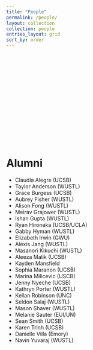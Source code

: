 ```yaml
---
title: "People"
permalink: /people/
layout: collection
collection: people
entries_layout: grid
sort_by: order
---
```


&nbsp;

&nbsp;

&nbsp;

&nbsp;

&nbsp;

&nbsp;

&nbsp;

&nbsp;

# Alumni

- Claudia Alegre (UCSB)
- Taylor Anderson (WUSTL)
- Grace Burgess (UCSB)
- Aubrey Fisher (WUSTL)
- Alison Fong (WUSTL)
- Meirav Grajower (WUSTL)
- Ishan Gupta (WUSTL)
- Ryan Hironaka (UCSB/UCLA)
- Gabby Hyman (WUSTL)
- Elizabeth Irwin (GWU)
- Alexis Jang (WUSTL)
- Masanori Kikuchi (WUSTL)
- Aleeza Malik (UCSB)
- Kayden Mansfield
- Sophia Maranon (UCSB)
- Marina Milicevic (USCB)
- Jenny Nyeche (UCSB)
- Kathryn Porter (WUSTL)
- Kellan Robinson (UNC)
- Seldon Salaj (WUSTL)
- Mason Shaver (WUSTL)
- Melanie Sauter (EUI/UN)
- Sean Smith (UCSB)
- Karen Trinh (UCSB)
- Danielle Villa (Emory)
- Navin Yuvaraj (WUSTL)